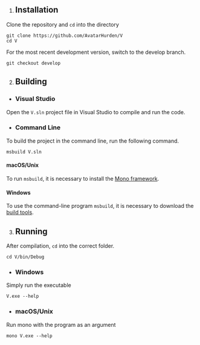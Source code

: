 1. ## Installation

Clone the repository and ```cd``` into the directory

```
git clone https://github.com/AvatarHurden/V
cd V
```

For the most recent development version, switch to the develop branch.

```
git checkout develop
```

2. ## Building

  - ### Visual Studio

Open the ```V.sln``` project file in Visual Studio to compile and run the code.

  - ### Command Line

To build the project in the command line, run the following command.

```
msbuild V.sln
```

#### macOS/Unix

To run ```msbuild```, it is necessary to install the [Mono framework](http://www.mono-project.com/download/stable/).

#### Windows

To use the command-line program ```msbuild```, it is necessary to download the [build tools](https://www.visualstudio.com/downloads/#build-tools-for-visual-studio-2017).

3. ## Running

After compilation, ```cd``` into the correct folder.

```
cd V/bin/Debug
```

  - ### Windows

Simply run the executable

```
V.exe --help
```

  - ### macOS/Unix

Run mono with the program as an argument

```
mono V.exe --help
```
